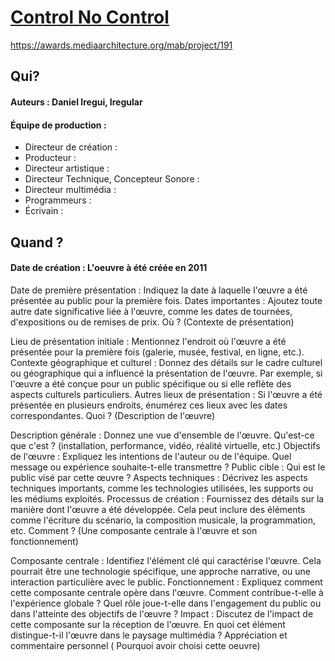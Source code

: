 # [Control No Control](https://iregular.io/fr/work/control-no-control/)
https://awards.mediaarchitecture.org/mab/project/191
## Qui?

#### Auteurs : Daniel Iregui, Iregular

#### Équipe de production : 
  - Directeur de création : 
  - Producteur : 
  - Directeur artistique : 
  - Directeur Technique, Concepteur Sonore : 
  - Directeur multimédia : 
  - Programmeurs : 
  - Écrivain : 


## Quand ?

#### Date de création : L'oeuvre à été créée en 2011
Date de première présentation : Indiquez la date à laquelle l'œuvre a été présentée au public pour la première fois.
Dates importantes : Ajoutez toute autre date significative liée à l'œuvre, comme les dates de tournées, d'expositions ou de remises de prix.
Où ?
(Contexte de présentation)

Lieu de présentation initiale : Mentionnez l'endroit où l'œuvre a été présentée pour la première fois (galerie, musée, festival, en ligne, etc.).
Contexte géographique et culturel : Donnez des détails sur le cadre culturel ou géographique qui a influencé la présentation de l'œuvre. Par exemple, si l'œuvre a été conçue pour un public spécifique ou si elle reflète des aspects culturels particuliers.
Autres lieux de présentation : Si l'œuvre a été présentée en plusieurs endroits, énumérez ces lieux avec les dates correspondantes.
Quoi ?
(Description de l'œuvre)

Description générale : Donnez une vue d'ensemble de l'œuvre. Qu'est-ce que c'est ? (installation, performance, vidéo, réalité virtuelle, etc.)
Objectifs de l'œuvre : Expliquez les intentions de l'auteur ou de l'équipe. Quel message ou expérience souhaite-t-elle transmettre ?
Public cible : Qui est le public visé par cette œuvre ?
Aspects techniques : Décrivez les aspects techniques importants, comme les technologies utilisées, les supports ou les médiums exploités.
Processus de création : Fournissez des détails sur la manière dont l'œuvre a été développée. Cela peut inclure des éléments comme l'écriture du scénario, la composition musicale, la programmation, etc.
Comment ?
(Une composante centrale à l'œuvre et son fonctionnement)

Composante centrale : Identifiez l'élément clé qui caractérise l'œuvre. Cela pourrait être une technologie spécifique, une approche narrative, ou une interaction particulière avec le public.
Fonctionnement : Expliquez comment cette composante centrale opère dans l'œuvre. Comment contribue-t-elle à l'expérience globale ? Quel rôle joue-t-elle dans l'engagement du public ou dans l'atteinte des objectifs de l'œuvre ?
Impact : Discutez de l'impact de cette composante sur la réception de l'œuvre. En quoi cet élément distingue-t-il l'œuvre dans le paysage multimédia ?
Appréciation et commentaire personnel
( Pourquoi avoir choisi cette oeuvre)
